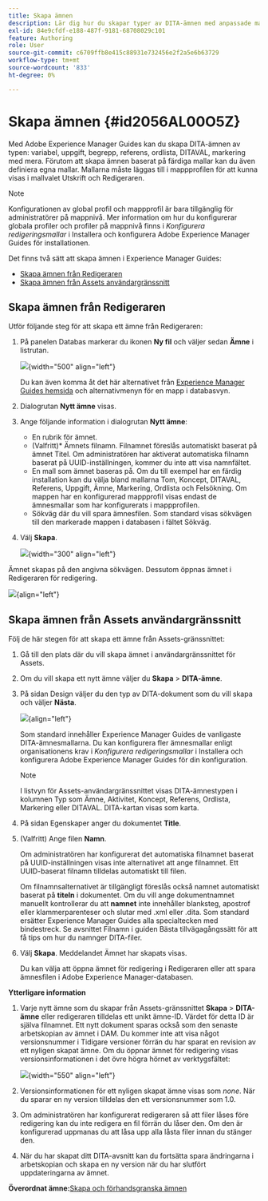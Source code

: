 ```yaml
---
title: Skapa ämnen
description: Lär dig hur du skapar typer av DITA-ämnen med anpassade mallar i Adobe Experience Manager Guides.
exl-id: 84e9cfdf-e188-487f-9181-68708029c101
feature: Authoring
role: User
source-git-commit: c6709ffb8e415c88931e732456e2f2a5e6b63729
workflow-type: tm+mt
source-wordcount: '833'
ht-degree: 0%

---
```


# Skapa ämnen {#id2056AL00O5Z}

Med Adobe Experience Manager Guides kan du skapa DITA-ämnen av typen: variabel, uppgift, begrepp, referens, ordlista, DITAVAL, markering med mera. Förutom att skapa ämnen baserat på färdiga mallar kan du även definiera egna mallar. Mallarna måste läggas till i mappprofilen för att kunna visas i mallvalet Utskrift och Redigeraren.

>[!NOTE]
>
> Konfigurationen av global profil och mappprofil är bara tillgänglig för administratörer på mappnivå. Mer information om hur du konfigurerar globala profiler och profiler på mappnivå finns i *Konfigurera redigeringsmallar* i Installera och konfigurera Adobe Experience Manager Guides för installationen.


Det finns två sätt att skapa ämnen i Experience Manager Guides:

- [Skapa ämnen från Redigeraren](#create-topics-from-the-editor)
- [Skapa ämnen från Assets användargränssnitt](#create-topics-from-the-assets-ui)

## Skapa ämnen från Redigeraren

Utför följande steg för att skapa ett ämne från Redigeraren:

1. På panelen Databas markerar du ikonen **Ny fil** och väljer sedan **Ämne** i listrutan.

   ![](images/create-topic-option.png){width="500" align="left"}

   Du kan även komma åt det här alternativet från [Experience Manager Guides hemsida](./intro-home-page.md) och alternativmenyn för en mapp i databasvyn.

2. Dialogrutan **Nytt ämne** visas.

3. Ange följande information i dialogrutan **Nytt ämne**:
   - En rubrik för ämnet.
   - \(Valfritt\)* Ämnets filnamn. Filnamnet föreslås automatiskt baserat på ämnet Titel. Om administratören har aktiverat automatiska filnamn baserat på UUID-inställningen, kommer du inte att visa namnfältet.
   - En mall som ämnet baseras på. Om du till exempel har en färdig installation kan du välja bland mallarna Tom, Koncept, DITAVAL, Referens, Uppgift, Ämne, Markering, Ordlista och Felsökning. Om mappen har en konfigurerad mappprofil visas endast de ämnesmallar som har konfigurerats i mappprofilen.
   - Sökväg där du vill spara ämnesfilen. Som standard visas sökvägen till den markerade mappen i databasen i fältet Sökväg.

4. Välj **Skapa**.

   ![](images/create-topic-dialog-new.png){width="300" align="left"}

Ämnet skapas på den angivna sökvägen. Dessutom öppnas ämnet i Redigeraren för redigering.

![](images/new-topic-editor.png){align="left"}

## Skapa ämnen från Assets användargränssnitt

Följ de här stegen för att skapa ett ämne från Assets-gränssnittet:

1. Gå till den plats där du vill skapa ämnet i användargränssnittet för Assets.

1. Om du vill skapa ett nytt ämne väljer du **Skapa** \> **DITA-ämne**.

1. På sidan Design väljer du den typ av DITA-dokument som du vill skapa och väljer **Nästa**.

   ![](images/create_dita_topic.png){align="left"}

   Som standard innehåller Experience Manager Guides de vanligaste DITA-ämnesmallarna. Du kan konfigurera fler ämnesmallar enligt organisationens krav i *Konfigurera redigeringsmallar* i Installera och konfigurera Adobe Experience Manager Guides för din konfiguration.

   >[!NOTE]
   >
   > I listvyn för Assets-användargränssnittet visas DITA-ämnestypen i kolumnen Typ som Ämne, Aktivitet, Koncept, Referens, Ordlista, Markering eller DITAVAL. DITA-kartan visas som karta.

1. På sidan Egenskaper anger du dokumentet **Title**.

1. \(Valfritt\) Ange filen **Namn**.

   Om administratören har konfigurerat det automatiska filnamnet baserat på UUID-inställningen visas inte alternativet att ange filnamnet. Ett UUID-baserat filnamn tilldelas automatiskt till filen.

   Om filnamnsalternativet är tillgängligt föreslås också namnet automatiskt baserat på **titeln** i dokumentet. Om du vill ange dokumentnamnet manuellt kontrollerar du att **namnet** inte innehåller blanksteg, apostrof eller klammerparenteser och slutar med .xml eller .dita. Som standard ersätter Experience Manager Guides alla specialtecken med bindestreck. Se avsnittet Filnamn i guiden Bästa tillvägagångssätt för att få tips om hur du namnger DITA-filer.

1. Välj **Skapa**. Meddelandet Ämnet har skapats visas.

   Du kan välja att öppna ämnet för redigering i Redigeraren eller att spara ämnesfilen i Adobe Experience Manager-databasen.

**Ytterligare information**

1. Varje nytt ämne som du skapar från Assets-gränssnittet **Skapa** \> **DITA-ämne** eller redigeraren tilldelas ett unikt ämne-ID. Värdet för detta ID är själva filnamnet. Ett nytt dokument sparas också som den senaste arbetskopian av ämnet i DAM. Du kommer inte att visa något versionsnummer i Tidigare versioner förrän du har sparat en revision av ett nyligen skapat ämne. Om du öppnar ämnet för redigering visas versionsinformationen i det övre högra hörnet av verktygsfältet:

   ![](images/topic-version-none_cs.png){width="550" align="left"}

2. Versionsinformationen för ett nyligen skapat ämne visas som *none*. När du sparar en ny version tilldelas den ett versionsnummer som 1.0.

3. Om administratören har konfigurerat redigeraren så att filer låses före redigering kan du inte redigera en fil förrän du låser den. Om den är konfigurerad uppmanas du att låsa upp alla låsta filer innan du stänger den.

4. När du har skapat ditt DITA-avsnitt kan du fortsätta spara ändringarna i arbetskopian och skapa en ny version när du har slutfört uppdateringarna av ämnet.

**Överordnat ämne:**&#x200B;[&#x200B; Skapa och förhandsgranska ämnen](create-preview-topics.md)
